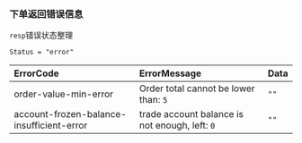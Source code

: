 ### 下单返回错误信息

`resp`错误状态整理

`Status = "error"`

|ErrorCode|ErrorMessage|Data|
|:----|:----|:----|
|order-value-min-error|Order total cannot be lower than: `5`|`""`|
|account-frozen-balance-insufficient-error|trade account balance is not enough, left: `0`|`""`|
